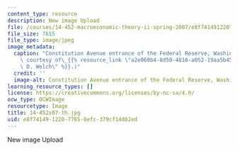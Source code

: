```yaml
---
content_type: resource
description: New image Upload
file: /courses/14-452-macroeconomic-theory-ii-spring-2007/e8f74149122077658efc379cf14d62ed_14-452s07-th.jpg
file_size: 7615
file_type: image/jpeg
image_metadata:
  caption: "Constitution Avenue entrance of the Federal Reserve, Washington, DC. (Image\
    \ courtesy of\_{{% resource_link \"a2e060b4-8d50-4816-a052-19aa5b45c7bc\" \"J.\
    \ D. Welch\" %}}.)"
  credit: ''
  image-alt: Constitution Avenue entrance of the Federal Reserve, Washington, DC.
learning_resource_types: []
license: https://creativecommons.org/licenses/by-nc-sa/4.0/
ocw_type: OCWImage
resourcetype: Image
title: 14-452s07-th.jpg
uid: e8f74149-1220-7765-8efc-379cf14d62ed
---
```

New image Upload